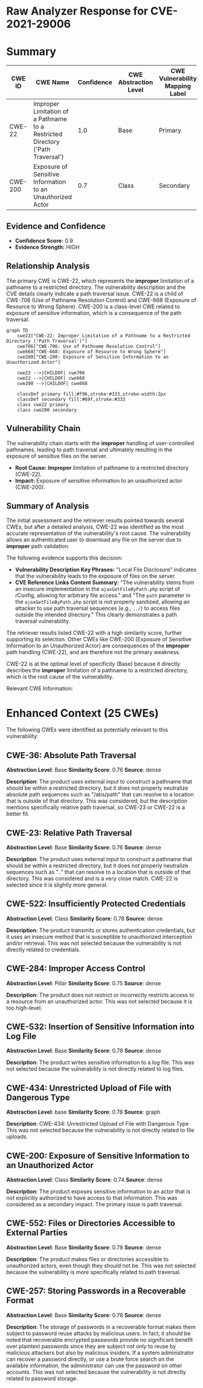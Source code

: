 # Raw Analyzer Response for CVE-2021-29006

# Summary
| CWE ID | CWE Name | Confidence | CWE Abstraction Level | CWE Vulnerability Mapping Label | CWE-Vulnerability Mapping Notes |
|---|---|---|---|---|---|
| CWE-22 | Improper Limitation of a Pathname to a Restricted Directory ('Path Traversal') | 1.0 | Base | Primary | Allowed |
| CWE-200 | Exposure of Sensitive Information to an Unauthorized Actor | 0.7 | Class | Secondary | Discouraged |

## Evidence and Confidence

*   **Confidence Score:** 0.9
*   **Evidence Strength:** HIGH

## Relationship Analysis
The primary CWE is CWE-22, which represents the **improper** limitation of a pathname to a restricted directory. The vulnerability description and the CVE details clearly indicate a path traversal issue. CWE-22 is a child of CWE-706 (Use of Pathname Resolution Control) and CWE-668 (Exposure of Resource to Wrong Sphere). CWE-200 is a class-level CWE related to exposure of sensitive information, which is a consequence of the path traversal.

```mermaid
graph TD
    cwe22["CWE-22: Improper Limitation of a Pathname to a Restricted Directory ('Path Traversal')"]
    cwe706["CWE-706: Use of Pathname Resolution Control"]
    cwe668["CWE-668: Exposure of Resource to Wrong Sphere"]
    cwe200["CWE-200: Exposure of Sensitive Information to an Unauthorized Actor"]

    cwe22 -->|CHILDOF| cwe706
    cwe22 -->|CHILDOF| cwe668
    cwe200 -->|CHILDOF| cwe668

    classDef primary fill:#f96,stroke:#333,stroke-width:2px
    classDef secondary fill:#69f,stroke:#333
    class cwe22 primary
    class cwe200 secondary
```

## Vulnerability Chain
The vulnerability chain starts with the **improper** handling of user-controlled pathnames, leading to path traversal and ultimately resulting in the exposure of sensitive files on the server.

*   **Root Cause:** **Improper** limitation of pathname to a restricted directory (CWE-22).
*   **Impact:** Exposure of sensitive information to an unauthorized actor (CWE-200).

## Summary of Analysis
The initial assessment and the retriever results pointed towards several CWEs, but after a detailed analysis, CWE-22 was identified as the most accurate representation of the vulnerability's root cause. The vulnerability allows an authenticated user to download any file on the server due to **improper** path validation.

The following evidence supports this decision:

*   **Vulnerability Description Key Phrases:** "Local File Disclosure" indicates that the vulnerability leads to the exposure of files on the server.
*   **CVE Reference Links Content Summary:** "The vulnerability stems from an insecure implementation in the `ajaxGetFileByPath.php` script of rConfig, allowing for arbitrary file access." and "The `path` parameter in the `ajaxGetFileByPath.php` script is not properly sanitized, allowing an attacker to use path traversal sequences (e.g., `../`) to access files outside the intended directory." This clearly demonstrates a path traversal vulnerability.

The retriever results listed CWE-22 with a high similarity score, further supporting its selection. Other CWEs like CWE-200 (Exposure of Sensitive Information to an Unauthorized Actor) are consequences of the **improper** path handling (CWE-22), and are therefore not the primary weakness.

CWE-22 is at the optimal level of specificity (Base) because it directly describes the **improper** limitation of a pathname to a restricted directory, which is the root cause of the vulnerability.

Relevant CWE Information:

# Enhanced Context (25 CWEs)
The following CWEs were identified as potentially relevant to this vulnerability:

## CWE-36: Absolute Path Traversal
**Abstraction Level**: Base
**Similarity Score**: 0.76
**Source**: dense

**Description**:
The product uses external input to construct a pathname that should be within a restricted directory, but it does not properly neutralize absolute path sequences such as "/abs/path" that can resolve to a location that is outside of that directory.
This was considered, but the description mentions specifically relative path traversal, so CWE-23 or CWE-22 is a better fit.

## CWE-23: Relative Path Traversal
**Abstraction Level**: Base
**Similarity Score**: 0.76
**Source**: dense

**Description**:
The product uses external input to construct a pathname that should be within a restricted directory, but it does not properly neutralize sequences such as ".." that can resolve to a location that is outside of that directory.
This was considered and is a very close match. CWE-22 is selected since it is slightly more general.

## CWE-522: Insufficiently Protected Credentials
**Abstraction Level**: Class
**Similarity Score**: 0.78
**Source**: dense

**Description**:
The product transmits or stores authentication credentials, but it uses an insecure method that is susceptible to unauthorized interception and/or retrieval.
This was not selected because the vulnerability is not directly related to credentials.

## CWE-284: Improper Access Control
**Abstraction Level**: Pillar
**Similarity Score**: 0.75
**Source**: dense

**Description**:
The product does not restrict or incorrectly restricts access to a resource from an unauthorized actor.
This was not selected because it is too high-level.

## CWE-532: Insertion of Sensitive Information into Log File
**Abstraction Level**: Base
**Similarity Score**: 0.78
**Source**: dense

**Description**:
The product writes sensitive information to a log file.
This was not selected because the vulnerability is not directly related to log files.

## CWE-434: Unrestricted Upload of File with Dangerous Type
**Abstraction Level**: base
**Similarity Score**: 0.78
**Source**: graph

**Description**:
CWE-434: Unrestricted Upload of File with Dangerous Type
This was not selected because the vulnerability is not directly related to file uploads.

## CWE-200: Exposure of Sensitive Information to an Unauthorized Actor
**Abstraction Level**: Class
**Similarity Score**: 0.74
**Source**: dense

**Description**:
The product exposes sensitive information to an actor that is not explicitly authorized to have access to that information.
This was considered as a secondary impact. The primary issue is path traversal.

## CWE-552: Files or Directories Accessible to External Parties
**Abstraction Level**: Base
**Similarity Score**: 0.78
**Source**: dense

**Description**:
The product makes files or directories accessible to unauthorized actors, even though they should not be.
This was not selected because the vulnerability is more specifically related to path traversal.

## CWE-257: Storing Passwords in a Recoverable Format
**Abstraction Level**: Base
**Similarity Score**: 0.78
**Source**: dense

**Description**:
The storage of passwords in a recoverable format makes them subject to password reuse attacks by malicious users. In fact, it should be noted that recoverable encrypted passwords provide no significant benefit over plaintext passwords since they are subject not only to reuse by malicious attackers but also by malicious insiders. If a system administrator can recover a password directly, or use a brute force search on the available information, the administrator can use the password on other accounts.
This was not selected because the vulnerability is not directly related to password storage.
